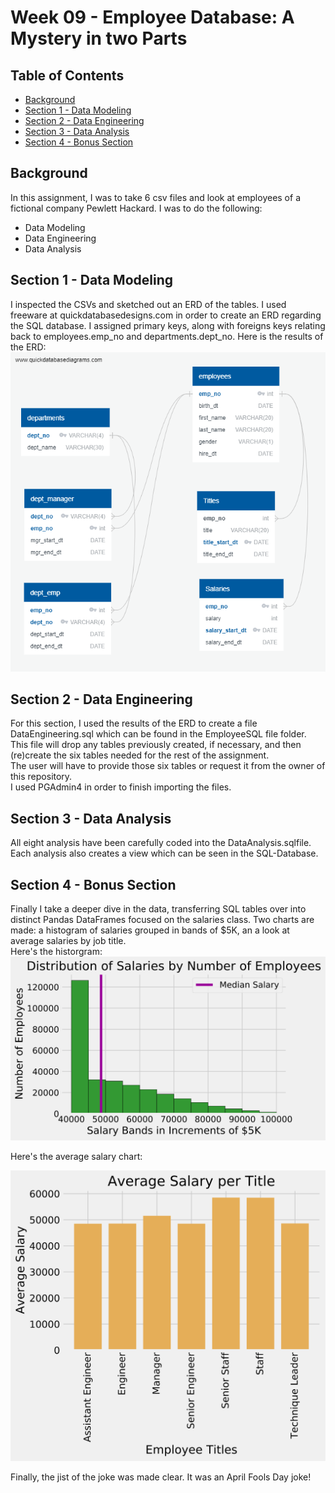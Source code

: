 # Week 09 -  Employee Database: A Mystery in two Parts  <!-- omit in toc -->

## Table of Contents <!-- omit in toc -->
- [Background](#background)
- [Section 1 - Data Modeling](#section-1---data-modeling)
- [Section 2 - Data Engineering](#section-2---data-engineering)
- [Section 3 - Data Analysis](#section-3---data-analysis)
- [Section 4 - Bonus Section](#section-4---bonus-section)

## Background

In this assignment, I was to take 6 csv files and look at employees of a fictional company Pewlett Hackard. I was to do the following:
 - Data Modeling
 - Data Engineering
 - Data Analysis

## Section 1 - Data Modeling

I inspected the CSVs and sketched out an ERD of the tables.
I used freeware at quickdatabasedesigns.com in order to create an ERD regarding the SQL database.  I assigned primary keys, along with foreigns keys relating back to employees.emp_no and departments.dept_no. 
Here is the results of the ERD:
![Data_Modeling_ERD](EmployeeSQL/Data_Modeling_ERD.png)

## Section 2 - Data Engineering

For this section, I used the results of the ERD to create a file DataEngineering.sql which can be found in the EmployeeSQL file folder.  
This file will drop any tables previously created, if necessary, and then (re)create the six tables needed for the rest of the assignment.  
The user will have to provide those six tables or request it from the owner of this repository.  
I used PGAdmin4 in order to finish importing the files.

## Section 3 - Data Analysis

All eight analysis have been carefully coded into the DataAnalysis.sqlfile. 
Each analysis also creates a view which can be seen in the SQL-Database.

## Section 4 - Bonus Section

Finally I take a deeper dive in the data, transferring SQL tables over into distinct Pandas DataFrames  focused on the salaries class. 
Two charts are made: a histogram of salaries grouped in bands of $5K, an a look at average salaries by job title.  
Here's the historgram:
![histogram](EmployeeSQL/bonus_output_files/histogram.svg)

Here's the average salary chart:

![average salary chart](EmployeeSQL/bonus_output_files/titles_by_salary.svg)

Finally,  the jist of the joke was made clear.  It was an April Fools Day joke!
